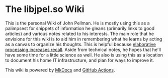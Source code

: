 The libjpel.so Wiki
===================

This is the personal Wiki of John Pellman. He is mostly using this as a palimpsest for snippets of information he gleans (primarily links to good articles) and various notes related to his interests. The main role that he envisions for this wiki is to aid him in remembering what he learns by acting as a canvas to organize his thoughts. This is helpful because [elaborative processing increases recall](Science/Cognitive-Science/Memory). Aside from technical notes, he hopes that he'll have some time for a little science as well. He also is using this as a location to document his home IT infrastructure, and plan for ways to improve it.

This wiki is powered by [MkDocs](https://www.mkdocs.org/) and [GitHub Actions](https://docs.github.com/en/free-pro-team@latest/actions).
